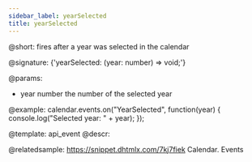 ```yaml
---
sidebar_label: yearSelected
title: yearSelected
---          
```


@short: fires after a year was selected in the calendar

@signature: {'yearSelected: (year: number) => void;'}

@params:
- year      number      the number of the selected year


@example:
calendar.events.on("YearSelected", function(year) {
    console.log("Selected year: " + year);
});


@template: api_event
@descr:

@relatedsample:
https://snippet.dhtmlx.com/7kj7fiek	Calendar. Events

